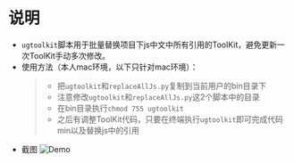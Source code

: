 # 说明
- ```ugtoolkit```脚本用于批量替换项目下js中文中所有引用的ToolKit，避免更新一次ToolKit手动多次修改。
- 使用方法（本人mac环境，以下只针对mac环境）：  
  > - 把```ugtoolkit```和```replaceAllJs.py```复制到当前用户的bin目录下
  > - 注意修改```ugtoolkit```和```replaceAllJs.py```这2个脚本中的目录
  > - 在bin目录执行```chmod 755 ugtoolkit```
  > - 之后有调整ToolKit代码，只要在终端执行```ugtoolkit```即可完成代码min以及替换js中的引用
- 截图
![Demo](https://github.com/lowking/Scripts/blob/master/doc/pic/ugtoolkit.jpg)